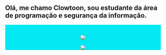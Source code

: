 ## Olá, me chamo Clowtoon, sou estudante da área de programação e segurança da informação.
<div Align = "Center" style= "  background: #03e9f4;

  color: #fff;

  border-radius: 5px;

  box-shadow: 0 0 5px #03e9f4,

              0 0 25px #03e9f4,

              0 0 50px #03e9f4,

              0 0 100px #03e9f4;";
-webkit-box-shadow: 0px 20px 20px #86CEEB;">
<img src="https://github-readme-stats.vercel.app/api?username=ClowToon&show_icons=true&theme=tokyonight"/>
  <br>
  <br>
<img src="https://github-readme-streak-stats.herokuapp.com/?user=ClowToon&theme=tokyonight"/>
  <br>
  <br>
<img src="https://github-readme-stats-eight-theta.vercel.app/api/top-langs/?username=ClowToon&layout=compact&langs_count=8&theme=tokyonight&include_all_commits=true&count_private=true"/> 
</div>
   
